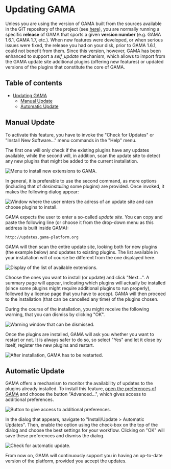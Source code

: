 
# Updating GAMA

Unless you are using the version of GAMA built from the sources available in the GIT repository of the project (see [here](InstallingGitVersion)), you are normally running a specific **release** of GAMA that sports a given **version number** (e.g. GAMA 1.6.1, GAMA 1.7, etc.). When new features were developed, or when serious issues were fixed, the release you had on your disk, prior to GAMA 1.6.1, could not benefit from them. Since this version, however, GAMA has been enhanced to support a _self\_update_ mechanism, which allows to import from the GAMA update site additional plugins (offering new features) or updated versions of the plugins that constitute the core of GAMA.

## Table of contents 

* [Updating GAMA](#updating-gama)
	* [Manual Update](#manual-update)
	* [Automatic Update](#automatic-update)



## Manual Update
To activate this feature, you have to invoke the "Check for Updates" or "Install New Software…" menu commands in the "Help" menu.

The first one will only check if the existing plugins have any updates available, while the second will, in addition, scan the update site to detect any new plugins that might be added to the current installation.

![Menu to install new extensions to GAMA.](resources/images/installationAndLaunching/menu_install.png)

In general, it is preferable to use the second command, as more options (including that of _desinstalling_ some plugins) are provided. Once invoked, it makes the following dialog appear:

![Window where the user enters the adress of an update site and can choose plugins to install.](resources/images/installationAndLaunching/dialog_install.png)

GAMA expects the user to enter a so-called _update site_. You can copy and paste the following line (or choose it from the drop-down menu as this address is built inside GAMA):
```
http://updates.gama-platform.org
```

GAMA will then scan the entire update site, looking both for new plugins (the example below) and updates to existing plugins. The list available in your installation will of course be different from the one displayed here.

![Display of the list of available extensions.](resources/images/installationAndLaunching/dialog_install_2.png)

Choose the ones you want to install (or update) and click "Next…". A summary page will appear, indicating which plugins will actually be installed (since some plugins might require additional plugins to run properly), followed by a license page that you have to accept. GAMA will then proceed to the installation (that can be cancelled any time) of the plugins chosen.

During the course of the installation, you might receive the following warning, that you can dismiss by clicking "OK".

![Warning window that can be dismissed.](resources/images/installationAndLaunching/warning_install.png)

Once the plugins are installed, GAMA will ask you whether you want to restart or not. It is always safer to do so, so select "Yes" and let it close by itself, register the new plugins and restart.

![After installation, GAMA has to be restarted.](resources/images/installationAndLaunching/install_restart.png)



## Automatic Update
GAMA offers a mechanism to monitor the availability of updates to the plugins already installed. To install this feature, [open the preferences of GAMA](Preferences) and choose the button "Advanced…", which gives access to additional preferences.

![Button to give access to additional preferences.](resources/images/installationAndLaunching/open_advanced.png)

In the dialog that appears, navigate to "Install/Update > Automatic Updates". Then, enable the option using the check-box on the top of the dialog and choose the best settings for your workflow. Clicking on "OK" will save these preferences and dismiss the dialog.

![Check for automatic update.](resources/images/installationAndLaunching/prefs_update.png)


From now on, GAMA will continuously support you in having an up-to-date version of the platform, provided you accept the updates.
